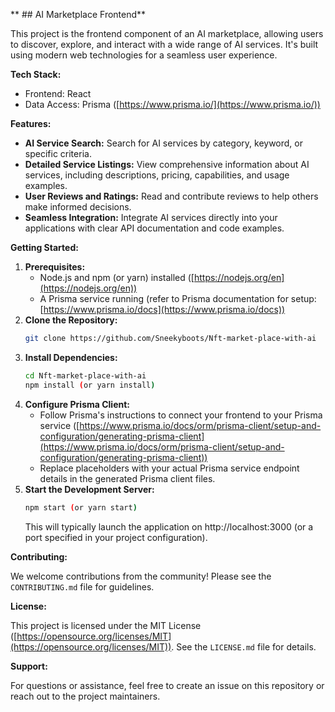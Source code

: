 
** ## AI Marketplace Frontend**

This project is the frontend component of an AI marketplace, allowing users to discover, explore, and interact with a wide range of AI services. It's built using modern web technologies for a seamless user experience.

**Tech Stack:**

* Frontend: React 
* Data Access: Prisma ([https://www.prisma.io/](https://www.prisma.io/))


**Features:**

* **AI Service Search:** Search for AI services by category, keyword, or specific criteria.
* **Detailed Service Listings:** View comprehensive information about AI services, including descriptions, pricing, capabilities, and usage examples.
* **User Reviews and Ratings:** Read and contribute reviews to help others make informed decisions.
* **Seamless Integration:** Integrate AI services directly into your applications with clear API documentation and code examples.


**Getting Started:**

1. **Prerequisites:**
   - Node.js and npm (or yarn) installed ([https://nodejs.org/en](https://nodejs.org/en))
   - A Prisma service running (refer to Prisma documentation for setup: [https://www.prisma.io/docs](https://www.prisma.io/docs))
2. **Clone the Repository:**
   ```bash
   git clone https://github.com/Sneekyboots/Nft-market-place-with-ai
   ```
3. **Install Dependencies:**
   ```bash
   cd Nft-market-place-with-ai
   npm install (or yarn install)
   ```
4. **Configure Prisma Client:**
   - Follow Prisma's instructions to connect your frontend to your Prisma service ([https://www.prisma.io/docs/orm/prisma-client/setup-and-configuration/generating-prisma-client](https://www.prisma.io/docs/orm/prisma-client/setup-and-configuration/generating-prisma-client))
   - Replace placeholders with your actual Prisma service endpoint details in the generated Prisma client files.
5. **Start the Development Server:**
   ```bash
   npm start (or yarn start)
   ```
   This will typically launch the application on http://localhost:3000 (or a port specified in your project configuration).

**Contributing:**

We welcome contributions from the community! Please see the `CONTRIBUTING.md` file for guidelines.

**License:**

This project is licensed under the MIT License ([https://opensource.org/licenses/MIT](https://opensource.org/licenses/MIT)). See the `LICENSE.md` file for details.

**Support:**

For questions or assistance, feel free to create an issue on this repository or reach out to the project maintainers.

